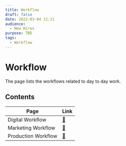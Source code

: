 ```yaml
---
title: Workflow
draft: false
date: 2022-03-04 12:11
audience:
  - New Hires
purpose: TBD
tags:
  - Workflow
---
```

# Workflow

The page lists the workflows related to day to day work.

## Contents

|Page|Link|
|---|----|
|Digital Workflow|[:link:](digital-services-workflow/index.md)|
|Marketing Workflow|[:link:](marketing-workflow/index.md)|
|Production Workflow|[:link:](production-workflow/index.md)|

